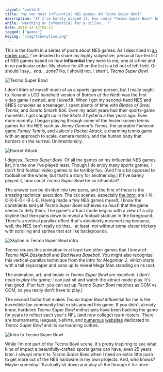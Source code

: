 ```yaml
---
layout: 'content'
title: "My ten most influential NES games: #9 Tecmo Super Bowl"
description: "If I've barely played it, how could *Tecmo Super Bowl* be so influential? ."
while: 'watching an infomercial for a pillow...?'
date: 2016-12-17T08:13
tagged: ["games"]
keyimg: "/img/tsbskyline.png"
---
```


This is the fourth in a series of posts about NES games. As I described in [an earlier post](/my-ten-most-influential-nes-games-4-pinball), I've decided to share my highly subjective, personal top-ten list of NES games based on how **influential** they were to me, one at a time and in no particular order. My choice for #9 on the list is a bit out of left field. Or should I say... *end... zone?* No, I should not. I shan't. *Tecmo Super Bowl.*

![Tecmo Super Bowl](/img/tsbgameplay.png)

I don't think of myself much of as a sports-game person, but I really ought to. Konami's LCD handheld version of *Bottom of the Ninth* was the first video game I owned, and I *loved* it. When I got my second-hand NES and SNES consoles as a teenager, I spent plenty of time with *Blades of Steel, Tennis,* and *Sanrio Smash Ball.* Even my adult years had their sports-game moments. I got caught up in the *Skate 3* hysteria a few years ago. Even more recently, I began playing through some of the lesser-known tennis games for the NES such as *Jimmy Connor's Tennis,* the adorable Famicom game *Family Tennis,* and Jaleco's *Racket Attack,* a charming tennis game with an approach to scale, camera motion, and the human body that borders on the surreal. Unintentionally. 

![Racket Attack](/img/racketattack.png)

I digress. *Tecmo Super Bowl*. Of all the games on my influential NES games list, it's the one I've played least. Though I do enjoy many sports games, I don't find football video games to be terribly fun. (And I'm a bit opposed to football on the whole, but that's a story for another day.) If I've barely played it, how could *Tecmo Super Bowl* be so influential? 

The answer can be divided into two parts, and the first of these is the amazing technical execution. The cut scenes, especially [the intro](https://www.youtube.com/watch?v=cVxrQibluro), are I-N-C-R-E-D-I-B-L-E. Having made a few NES games myself, I know the constraints and yet *Tecmo Super Bowl* acheives so much that the game seems to defy them. The game's attract mode begins with a view of a city skyline that then pans down to reveal a football stadium in the foreground. There's a vertical parallax effect that's absolutely mesmerizing because, well, the NES can't really do that... at least, not without some clever trickery with scrolling and sprites that act like backgrounds.

![Skyline in Tecmo Super Bowl intro](/img/tsbskyline.png)

Tecmo reuses this animation in at least two other games that I know of: *Tecmo NBA Basketball* and *Bad News Baseball*. You might also recognize this vertical-parallax technique from the intro for *Megaman 2*, which starts with a tall skyscraper and pans up to reveal Mega Man standing on its roof. 

The animation, art, and music in *Tecmo Super Bowl* are excellent. *I don't need to play the game;* I can just sit and watch the attract mode play. It's that good. (Fun fact: you can set up *Tecmo Super Bowl* matches as COM vs. COM, so you really don't have to play.)

The second factor that makes *Tecmo Super Bowl* influential for me is the incredible fan community that exists around this game. If you didn't already know, hardcore *Tecmo Super Bowl* enthusiasts have been hacking the game for years to reflect each year's NFL (and now college) team rosters. There are tournaments, leagues, t-shirts, and [numerous](http://tecmobowlers.com/) [websites](http://tecmobowl.org/) dedicated to *Temco Super Bowl* and its surrounding culture.

![Intro to Tecmo Super Bowl](/img/tsb49ers.png)

While I'm not part of the Tecmo Bowl scene, it's pretty inspiring to see what kind of impact a beautifully-crafted sports game can have, even 25 years later. I always return to *Tecmo Super Bowl* when I need an extra little push to get more out of the NES hardware in my own projects. And, who knows? Maybe someday I'll actually sit down and play all the through it for once.
